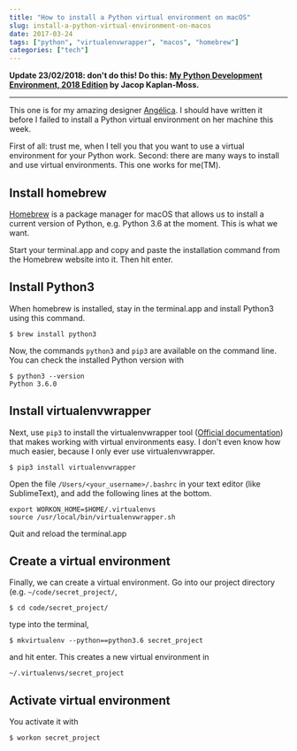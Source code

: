 ```yaml
---
title: "How to install a Python virtual environment on macOS"
slug: install-a-python-virtual-environment-on-macos
date: 2017-03-24
tags: ["python", "virtualenvwrapper", "macos", "homebrew"]
categories: ["tech"]
---
```



**Update 23/02/2018: don't do this! Do this: [My Python Development Environment, 2018 Edition](https://jacobian.org/writing/python-environment-2018/) by Jacop Kaplan-Moss.**

---

This one is for my amazing designer [Angélica](https://angelica-ramos.com). I should have written it before I failed to install a Python virtual environment on her machine this week.

First of all: trust me, when I tell you that you want to use a virtual environment for your Python work. Second: there are many ways to install and use virtual environments. This one works for me(TM).

## Install homebrew
[Homebrew](https://brew.sh/index_es.html) is a package manager for macOS that allows us to install a current version of Python, e.g. Python 3.6 at the moment. This is what we want.

Start your terminal.app and copy and paste the installation command from the Homebrew website into it. Then hit enter.

## Install Python3
When homebrew is installed, stay in the terminal.app and install Python3 using this command.

    $ brew install python3

Now, the commands `python3` and `pip3` are available on the command line. You can check the installed Python version with

    $ python3 --version
    Python 3.6.0

## Install virtualenvwrapper
Next, use `pip3` to install the virtualenvwrapper tool ([Official documentation](http://virtualenvwrapper.readthedocs.io/en/latest/install.html)) that makes working with virtual environments easy. I don't even know how much easier, because I only ever use virtualenvwrapper.

    $ pip3 install virtualenvwrapper

Open the file `/Users/<your_username>/.bashrc` in your text editor (like SublimeText), and add the following lines at the bottom.

```
export WORKON_HOME=$HOME/.virtualenvs
source /usr/local/bin/virtualenvwrapper.sh
```

Quit and reload the terminal.app

## Create a virtual environment
Finally, we can create a virtual environment. Go into our project directory (e.g. `~/code/secret_project/`,

    $ cd code/secret_project/

type into the terminal,

    $ mkvirtualenv --python==python3.6 secret_project

and hit enter. This creates a new virtual environment in

    ~/.virtualenvs/secret_project

## Activate virtual environment
You activate it with

    $ workon secret_project

<!-- Der Clou kommt mit ZSH und dem 'virtualenvwrapper' plugin.

`(venv) ➜  current_directory git:(current_branch)`

